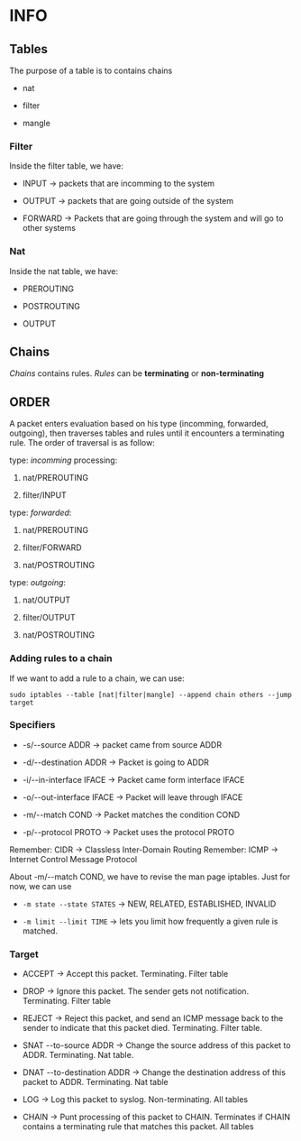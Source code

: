 # INFO

## Tables

The purpose of a table is to contains chains

* nat

* filter

* mangle

### Filter

Inside the filter table, we have:

* INPUT -> packets that are incomming to the system

* OUTPUT -> packets that are going outside of the system

* FORWARD -> Packets that are going through the system and will go to other systems

### Nat

Inside the nat table, we have:

* PREROUTING

* POSTROUTING

* OUTPUT

## Chains

*Chains* contains rules. *Rules* can be __terminating__ or __non-terminating__

## ORDER

A packet enters evaluation based on his type (incomming, forwarded, outgoing), then traverses tables and rules
until it encounters a terminating rule.
The order of traversal is as follow:

type: *incomming* 
processing: 

1) nat/PREROUTING 

2) filter/INPUT

type: *forwarded*:

1) nat/PREROUTING

2) filter/FORWARD

3) nat/POSTROUTING

type: *outgoing*:

1) nat/OUTPUT

2) filter/OUTPUT

3) nat/POSTROUTING

### Adding rules to a chain

If we want to add a rule to a chain, we can use:

`sudo iptables --table [nat|filter|mangle] --append chain others --jump target`

### Specifiers

* -s/--source ADDR -> packet came from source ADDR

* -d/--destination ADDR -> Packet is going to ADDR

* -i/--in-interface IFACE -> Packet came form interface IFACE

* -o/--out-interface IFACE -> Packet will leave through IFACE

* -m/--match COND -> Packet matches the condition COND

* -p/--protocol PROTO -> Packet uses the protocol PROTO

Remember: CIDR -> Classless Inter-Domain Routing
Remember: ICMP -> Internet Control Message Protocol

About -m/--match COND, we have to revise the man page iptables.
Just for now, we can use 

* `-m state --state STATES` -> NEW, RELATED, ESTABLISHED, INVALID

* `-m limit --limit TIME` -> lets you limit how frequently a given rule is matched.

### Target

* ACCEPT -> Accept this packet. Terminating. Filter table

* DROP -> Ignore this packet. The sender gets not notification. Terminating. Filter table

* REJECT -> Reject this packet, and send an ICMP message back to the sender to indicate that this packet died. Terminating. Filter table.

* SNAT --to-source ADDR -> Change the source address of this packet to ADDR. Terminating. Nat table.

* DNAT --to-destination ADDR -> Change the destination address of this packet to ADDR. Terminating. Nat table

* LOG -> Log this packet to syslog. Non-terminating. All tables

* CHAIN -> Punt processing of this packet to CHAIN. Terminates if CHAIN contains a terminating rule that matches this packet. All tables

